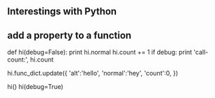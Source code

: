 ## Interestings with Python

## add a property to a function

def hi(debug=False):
  print hi.normal
  hi.count += 1
  if debug:
    print 'call-count:', hi.count



hi.func_dict.update({
      'alt':'hello',
      'normal':'hey',
      'count':0, 
    })

hi()
hi(debug=True)
